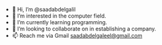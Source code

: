 - 👋 Hi, I’m @saadabdelgalil
- 👀 I’m interested in the computer field.
- 🌱 I’m currently learning programming.
- 💞️ I’m looking to collaborate on in establishing a company.
- 📫 Reach me via Gmail saadabdelgaleel@gmail.com

<!---
saadabdelgalil/saadabdelgalil is a ✨ special ✨ repository because its `README.md` (this file) appears on your GitHub profile.
You can click the Preview link to take a look at your changes.
--->
